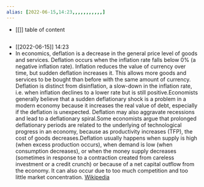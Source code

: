```yaml
---
alias: [2022-06-15,14:23,,,,,,,,,,,]
---
```

- [[]]
table of content
```toc
```

- [[2022-06-15]] 14:23
- In economics, deflation is a decrease in the general price level of goods and services. Deflation occurs when the inflation rate falls below 0% (a negative inflation rate). Inflation reduces the value of currency over time, but sudden deflation increases it. This allows more goods and services to be bought than before with the same amount of currency. Deflation is distinct from disinflation, a slow-down in the inflation rate, i.e. when inflation declines to a lower rate but is still positive.Economists generally believe that a sudden deflationary shock is a problem in a modern economy because it increases the real value of debt, especially if the deflation is unexpected. Deflation may also aggravate recessions and lead to a deflationary spiral.Some economists argue that prolonged deflationary periods are related to the underlying of technological progress in an economy, because as productivity increases (TFP), the cost of goods decreases.Deflation usually happens when supply is high (when excess production occurs), when demand is low (when consumption decreases), or when the money supply decreases (sometimes in response to a contraction created from careless investment or a credit crunch) or because of a net capital outflow from the economy. It can also occur due to too much competition and too little market concentration.
[Wikipedia](https://en.wikipedia.org/wiki/Deflation)